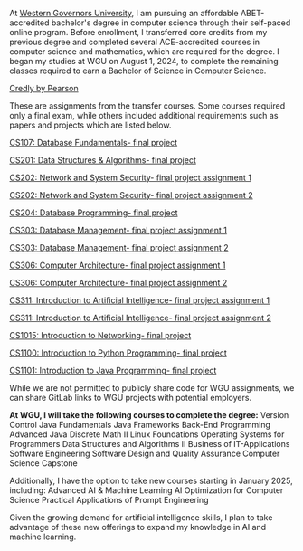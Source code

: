 At <a href="https://www.wgu.edu/online-it-degrees/computer-science.html" target="_blank">Western Governors University</a>, I am pursuing an affordable ABET-accredited bachelor's degree in computer science through their self-paced online program. Before enrollment, I transferred core credits from my previous degree and completed several ACE-accredited courses in computer science and mathematics, which are required for the degree. I began my studies at WGU on August 1, 2024, to complete the remaining classes required to earn a Bachelor of Science in Computer Science. 

[Credly by Pearson](https://www.credly.com/users/sarah-gillard.97831083)

These are assignments from the transfer courses. Some courses required only a final exam, while others included additional requirements such as papers and projects which are listed below.

[CS107: Database Fundamentals- final project](CS107_Database_Fundamentals.pdf)

[CS201: Data Structures & Algorithms- final project](cs201_Data_Structures_And_Algorithms_1.pdf)

[CS202: Network and System Security- final project assignment 1](CS202_assignment1_SarahGillard.pdf)

[CS202: Network and System Security- final project assignment 2](CS202_assignment2_SarahGillard.pdf)

[CS204: Database Programming- final project](CS204_Database_Programming.pdf)

[CS303: Database Management- final project assignment 1](CS303__Database_Management_Assignment1.pdf)

[CS303: Database Management- final project assignment 2](CS303__Database_Management_Assignment2.pdf)

[CS306: Computer Architecture- final project assignment 1](https://github.com/sngillard/WGU_Transfer_Courses/blob/240b7f549df0c2a96b64bd6b9f4cd35788dfc2fa/CS306_assignment%201_SarahGillard.pdf)

[CS306: Computer Architecture- final project assignment 2](https://github.com/sngillard/WGU_Transfer_Courses/blob/c7ff91290607b8b785fd864813cff599ac796a8f/CS306_assignment%202_SarahGillard.pdf)

[CS311: Introduction to Artificial Intelligence- final project assignment 1](CS311_assignment1_SarahGillard.pdf)

[CS311: Introduction to Artificial Intelligence- final project assignment 2](CS311_assignment2_SarahGillard.pdf)

[CS1015: Introduction to Networking- final project](CS1015_Intro_To_Networking.pdf)

[CS1100: Introduction to Python Programming- final project](CS1100_Intro_To_Python.pdf)

[CS1101: Introduction to Java Programming- final project](CS1101_Intro_To_Java.pdf)

While we are not permitted to publicly share code for WGU assignments, we can share GitLab links to WGU projects with potential employers.

<strong>At WGU, I will take the following courses to complete the degree:</strong>
Version Control
Java Fundamentals
Java Frameworks
Back-End Programming
Advanced Java
Discrete Math II
Linux Foundations
Operating Systems for Programmers
Data Structures and Algorithms II
Business of IT-Applications
Software Engineering
Software Design and Quality Assurance
Computer Science Capstone

Additionally, I have the option to take new courses starting in January 2025, including:
Advanced AI & Machine Learning
AI Optimization for Computer Science
Practical Applications of Prompt Engineering

Given the growing demand for artificial intelligence skills, I plan to take advantage of these new offerings to expand my knowledge in AI and machine learning.


